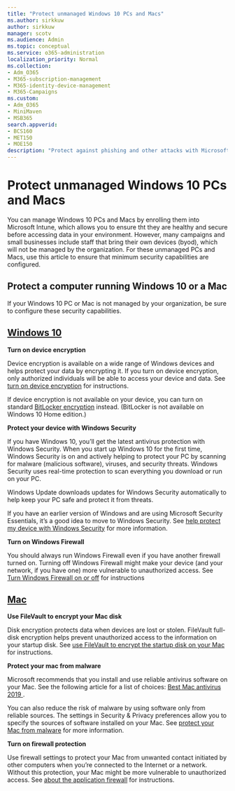 ```yaml
---
title: "Protect unmanaged Windows 10 PCs and Macs"
ms.author: sirkkuw
author: sirkkuw
manager: scotv
ms.audience: Admin
ms.topic: conceptual
ms.service: o365-administration
localization_priority: Normal
ms.collection: 
- Adm_O365
- M365-subscription-management 
- M365-identity-device-management
- M365-Campaigns
ms.custom:
- Adm_O365
- MiniMaven
- MSB365
search.appverid:
- BCS160
- MET150
- MOE150
description: "Protect against phishing and other attacks with Microsoft 365 for campaigns."
---
```


# Protect unmanaged Windows 10 PCs and Macs

You can manage Windows 10 PCs and Macs by enrolling them into Microsoft Intune, which allows you to ensure tht they are healthy and secure before accessing data in your environment. However, many campaigns and small businesses include staff that bring their own devices (byod), which will not be managed by the organization. For these unmanaged PCs and Macs, use this article to ensure that minimum security capabilities are configured. 

<!--A Windows 10 PC is considered managed after you have completed the following two steps:

1. You (or the admin) set up device and data protection policies in the [setup  wizard](../business/set-up.md).

2. You have [connected your computer to Azure Active Directory](../business/set-up-windows-devices.md) and use your Microsoft 365 Business username and password to sign in.
3. --> 

## Protect a computer running Windows 10 or a Mac

<!--If you have a PC that is running Windows 10 that is not connected to Microsoft 365 Business, or a Mac, the Microsoft 365 Business protections do not apply to it, but here are some things you can do to keep your data secure on these devices as well:
-->
If your Windows 10 PC or Mac is not managed by your organization, be sure to configure these security capabilities.

## [Windows 10](#tab/Windows10)
**Turn on device encryption**<p>

Device encryption is available on a wide range of Windows devices and helps protect your data by encrypting it. If you turn on device encryption, only authorized individuals will be able to access your device and data. See [turn on device encryption](https://support.microsoft.com/help/4028713/windows-10-turn-on-device-encryption) for instructions.

 If device encryption is not available on your device, you can turn on standard [BitLocker encryption](https://support.microsoft.com/help/4028713/windows-10-turn-on-device-encryption) instead. (BitLocker is not available on Windows 10 Home edition.) 



**Protect your device with Windows Security**<p>
If you have Windows 10, you’ll get the latest antivirus protection with Windows Security. When you start up Windows 10 for the first time, Windows Security is on and actively helping to protect your PC by scanning for malware (malicious software), viruses, and security threats. Windows Security uses real-time protection to scan everything you download or run on your PC.

Windows Update downloads updates for Windows Security automatically to help keep your PC safe and protect it from threats.

If you have an earlier version of Windows and are using Microsoft Security Essentials, it’s a good idea to move to Windows Security. See [help protect my device with Windows Security](https://support.microsoft.com/help/17464/windows-10-help-protect-my-device-with-windows-security) for more information.

**Turn on Windows Firewall**<p>
You should always run Windows Firewall even if you have another firewall turned on. Turning off Windows Firewall might make your device (and your network, if you have one) more vulnerable to unauthorized access. See [Turn Windows Firewall on or off](https://support.microsoft.com/help/4028544/windows-10-turn-windows-defender-firewall-on-or-off) for instructions

## [Mac](#tab/Mac)
**Use FileVault to encrypt your Mac disk**<p>
Disk encryption protects data when devices are lost or stolen. FileVault full-disk encryption helps prevent unauthorized access to the information on your startup disk. See [use FileVault to encrypt the startup disk on your Mac](https://support.apple.com/HT204837) for instructions.

**Protect your mac from malware**<p>
Microsoft recommends that you install and use reliable antivirus software on your Mac. See the following article for a list of choices: [Best Mac antivirus 2019 ](https://www.macworld.co.uk/feature/mac-software/mac-antivirus-3672182/).

You can also reduce the risk of malware by using software only from reliable sources. The settings in Security & Privacy preferences allow you to specify the sources of software installed on your Mac. See [protect your Mac from malware](https://support.apple.com/kb/PH25087) for more information.

**Turn on firewall protection**<p>
Use firewall settings to protect your Mac from unwanted contact initiated by other computers when you’re connected to the Internet or a network. Without this protection, your Mac might be more vulnerable to unauthorized access. See [about the application firewall](https://support.apple.com/HT201642) for instructions.
